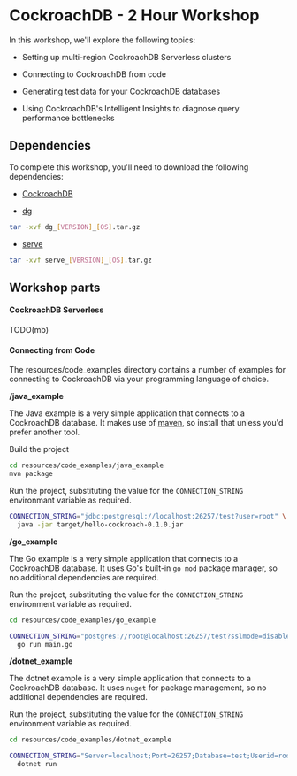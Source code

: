 # CockroachDB - 2 Hour Workshop

In this workshop, we'll explore the following topics:

* Setting up multi-region CockroachDB Serverless clusters

* Connecting to CockroachDB from code

* Generating test data for your CockroachDB databases

* Using CockroachDB's Intelligent Insights to diagnose query performance bottlenecks

## Dependencies

To complete this workshop, you'll need to download the following dependencies:

* [CockroachDB](https://www.cockroachlabs.com/docs/stable/install-cockroachdb)

* [dg](https://github.com/codingconcepts/dg/releases/latest)

``` sh
tar -xvf dg_[VERSION]_[OS].tar.gz
```

* [serve](https://github.com/codingconcepts/serve/releases/latest)

``` sh
tar -xvf serve_[VERSION]_[OS].tar.gz
```

## Workshop parts

#### CockroachDB Serverless

TODO(mb)

#### Connecting from Code

The resources/code_examples directory contains a number of examples for connecting to CockroachDB via your programming language of choice.

**/java_example**

The Java example is a very simple application that connects to a CockroachDB database. It makes use of [maven](https://maven.apache.org), so install that unless you'd prefer another tool.

Build the project

``` sh
cd resources/code_examples/java_example
mvn package
```

Run the project, substituting the value for the `CONNECTION_STRING` environmant variable as required.

``` sh
CONNECTION_STRING="jdbc:postgresql://localhost:26257/test?user=root" \
  java -jar target/hello-cockroach-0.1.0.jar
```

**/go_example**

The Go example is a very simple application that connects to a CockroachDB database. It uses Go's built-in `go mod` package manager, so no additional dependencies are required.

Run the project, substituting the value for the `CONNECTION_STRING` environment variable as required.

``` sh
cd resources/code_examples/go_example

CONNECTION_STRING="postgres://root@localhost:26257/test?sslmode=disable" \
  go run main.go
```

**/dotnet_example**

The dotnet example is a very simple application that connects to a CockroachDB database. It uses `nuget` for package management, so no additional dependencies are required.

Run the project, substituting the value for the `CONNECTION_STRING` environment variable as required.

``` sh
cd resources/code_examples/dotnet_example

CONNECTION_STRING="Server=localhost;Port=26257;Database=test;Userid=root;SslMode=Disable;" \
  dotnet run
```